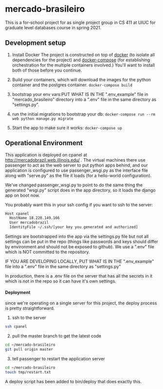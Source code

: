 # mercado-brasileiro

This is a for-school project for as single project group in CS 411 at UIUC for graduate level databases course in spring 2021.

## Development setup

1) Install Docker
The project is constructed on top of [docker](https://docs.docker.com/get-docker/) (to isolate all dependencies
for the project) and [docker-compose](https://docs.docker.com/compose/install/)
(for establishing orchestration for the multiple containers involved.) You'll want to install both
of those before you continue.

2) Build your containers, which will download the images for the python container and the postgres container.
`docker-compose build`

3) bootstrap your env vars:PUT WHAT IS IN THE ".env_example"
file in "mercado_brasileiro" directory into a ".env" file in the same directory as "settings.py".

4) run the initial migrations to bootstrap your db:
`docker-compose run --rm web python manage.py migrate`

5) Start the app to make sure it works: `docker-compose up`

## Operational Environment

This application is deployed on cpanel at http://mercadobrazil.web.illinois.edu/ .
The virtual machines there use passenger to act as the web server
to put python apps behind, and our application is configured to use
passenger_wsgi.py as the interface file along with "serve.py" as the file
it loads (for a hello-world configuration).

We've changed passenger_wsgi.py to point to do the same thing the generated
"wsgi.py" script does in the app directory, so it loads the django app
on boot now.

You probably want this in your ssh config if you want to ssh to the server:

```bash
Host cpanel
  HostName 18.220.149.166
  User mercadobrazil
  IdentityFile ~/.ssh/[your key you generated and authorized]
```

Settings are bootstrapped into the app via the settings.py file
but not all settings can be put in the repo
(things like passwords and keys should differ by environment
and should not be exposed to github).  We use a ".env" file
which is NOT committed to the repository.

IF YOU ARE DEVELOPING LOCALLY, PUT WHAT IS IN THE ".env_example"
file into a ".env" file in the same directory as "settings.py"

In production, there is a .env file on the server that has
all the secrets in it which is not in the repo so it can have
it's own settings.

#### Deployment

since we're operating on a single server for this project, the deploy process is 
pretty straightforward.


1) ssh to the server

```bash
ssh cpanel
```

2) pull the master branch to get the latest code
```bash
cd ~/mercado-brasileiro
git pull origin master
```

3) tell passenger to restart the application server
```bash
cd ~/mercado-brasileiro
touch tmp/restart.txt
```

A deploy script has been added to bin/deploy that does exactly this.
